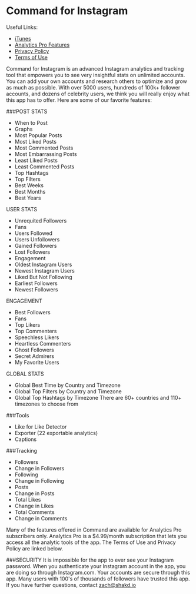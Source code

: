 # Command for Instagram
Useful Links:
* [iTunes](https://itunes.apple.com/us/app/command-for-instagram-follower/id1050497051?mt=8)
* [Analytics Pro Features](https://github.com/shakked/Command-for-Instagram/blob/master/Analytics%20Pro.md)
* [Privacy Policy](https://github.com/shakked/Command-Center/blob/master/PrivacyPolicy.md)
* [Terms of Use](https://github.com/shakked/Command-Center/blob/master/Terms%20of%20Use.md)

Command for Instagram is an advanced Instagram analytics and tracking tool that empowers you to see very insightful stats on unlimited accounts. You can add your own accounts and research others to optimize and grow as much as possible. With over 5000 users, hundreds of 100k+ follower accounts, and dozens of celebrity users, we think you will really enjoy what this app has to offer. Here are some of our favorite features:

###POST STATS
- When to Post
- Graphs
- Most Popular Posts
- Most Liked Posts
- Most Commented Posts
- Most Embarrassing Posts
- Least Liked Posts
- Least Commented Posts
- Top Hashtags
- Top Filters
- Best Weeks
- Best Months
- Best Years

USER STATS
- Unrequited Followers
- Fans
- Users Followed
- Users Unfollowers
- Gained Followers
- Lost Followers
- Engagement
- Oldest Instagram Users
- Newest Instagram Users
- Liked But Not Following
- Earliest Followers
- Newest Followers

ENGAGEMENT
- Best Followers
- Fans
- Top Likers
- Top Commenters
- Speechless Likers
- Heartless Commenters
- Ghost Followers
- Secret Admirers
- My Favorite Users

GLOBAL STATS
- Global Best Time by Country and Timezone
- Global Top Filters by Country and Timezone
- Global Top Hashtags by Timezone 
There are 60+ countries and 110+ timezones to choose from

###Tools
- Like for Like Detector
- Exporter (22 exportable analytics)
- Captions 

###Tracking
- Followers
- Change in Followers
- Following
- Change in Following
- Posts
- Change in Posts
- Total Likes
- Change in Likes
- Total Comments
- Change in Comments

Many of the features offered in Command are available for Analytics Pro subscribers only. Analytics Pro is a $4.99/month subscription that lets you access all the analytic tools of the app. The Terms of Use and Privacy Policy are linked below.

###SECURITY
It is impossible for the app to ever see your Instagram password. When you authenticate your Instagram account in the app, you are doing so through Instagram.com. Your accounts are secure through this app. Many users with 100's of thousands of followers have trusted this app. If you have further questions, contact zach@shakd.io
